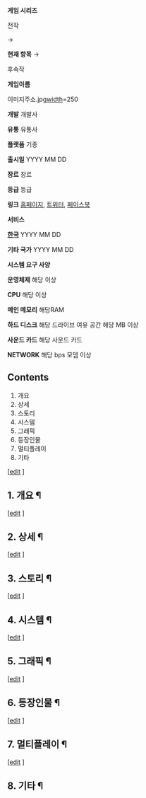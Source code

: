 **게임 시리즈**

전작

→

**현재 항목**
→

후속작

  

**게임이름**

이미지주소.jpg[width](width.md)=250

**개발**
개발사

**유통**
유통사

**플랫폼**
기종

**출시일**
YYYY MM DD

**장르**
장르

**등급**
등급

**링크**
[홈페이지](http://URL), [트위터](http://URL), [페이스북](http://URL)

**서비스**

**[한국](%EB%8C%80%ED%95%9C%EB%AF%BC%EA%B5%AD.md)**
YYYY MM DD

**기타 국가**
YYYY MM DD

**시스템 요구 사양**

**운영체제**
해당 이상

**CPU**
해당 이상

**메인 메모리**
해당RAM

**하드 디스크**
해당 드라이브 여유 공간 해당 MB 이상

**사운드 카드**
해당 사운드 카드

**NETWORK**
해당 bps 모뎀 이상

## Contents

    

1. 개요 
2. 상세 
3. 스토리 
4. 시스템 
5. 그래픽 
6. 등장인물 
7. 멀티플레이 
8. 기타 

[[edit](http://rigvedawiki.net/r1/wiki.php/GameTemplate?action=edit&section=1)
]

## 1. 개요 ¶

[[edit](http://rigvedawiki.net/r1/wiki.php/GameTemplate?action=edit&section=2)
]

## 2. 상세 ¶

[[edit](http://rigvedawiki.net/r1/wiki.php/GameTemplate?action=edit&section=3)
]

## 3. 스토리 ¶

[[edit](http://rigvedawiki.net/r1/wiki.php/GameTemplate?action=edit&section=4)
]

## 4. 시스템 ¶

[[edit](http://rigvedawiki.net/r1/wiki.php/GameTemplate?action=edit&section=5)
]

## 5. 그래픽 ¶

[[edit](http://rigvedawiki.net/r1/wiki.php/GameTemplate?action=edit&section=6)
]

## 6. 등장인물 ¶

[[edit](http://rigvedawiki.net/r1/wiki.php/GameTemplate?action=edit&section=7)
]

## 7. 멀티플레이 ¶

[[edit](http://rigvedawiki.net/r1/wiki.php/GameTemplate?action=edit&section=8)
]

## 8. 기타 ¶

